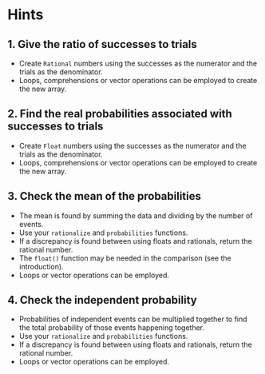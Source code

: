 # Hints

## 1. Give the ratio of successes to trials

- Create `Rational` numbers using the successes as the numerator and the trials as the denominator.
- Loops, comprehensions or vector operations can be employed to create the new array.

## 2. Find the real probabilities associated with successes to trials

- Create `Float` numbers using the successes as the numerator and the trials as the denominator.
- Loops, comprehensions or vector operations can be employed to create the new array.

## 3. Check the mean of the probabilities

- The mean is found by summing the data and dividing by the number of events.
- Use your `rationalize` and `probabilities` functions.
- If a discrepancy is found between using floats and rationals, return the rational number.
- The `float()` function may be needed in the comparison (see the introduction).
- Loops or vector operations can be employed.

## 4. Check the independent probability

- Probabilities of independent events can be multiplied together to find the total probability of those events happening together.
- Use your `rationalize` and `probabilities` functions.
- If a discrepancy is found between using floats and rationals, return the rational number.
- Loops or vector operations can be employed.
